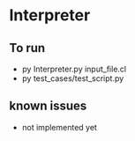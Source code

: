 # Interpreter
## To run
- py Interpreter.py input_file.cl
- py test_cases/test_script.py


## known issues
- not implemented yet
